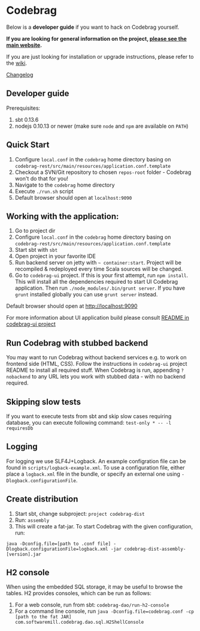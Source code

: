 # Codebrag

Below is a **developer guide** if you want to hack on Codebrag yourself.

**If you are looking for general information on the project, [please see the main website](http://codebrag.com/).**

If you are just looking for installation or upgrade instructions,
please refer to the [wiki](https://github.com/softwaremill/codebrag/wiki).

[Changelog](CHANGELOG.md)

Developer guide
---

Prerequisites:

1. sbt 0.13.6
2. nodejs 0.10.13 or newer (make sure `node` and `npm` are available on `PATH`)

Quick Start
---

1. Configure `local.conf` in the `codebrag` home directory basing on `codebrag-rest/src/main/resources/application.conf.template`
2. Checkout a SVN/Git repository to chosen `repos-root` folder - Codebrag won't do that for you!
3. Navigate to the `codebrag` home directory
4. Execute `./run.sh` script
5. Default browser should open at `localhost:9090`

Working with the application:
---
1. Go to project dir
2. Configure `local.conf` in the `codebrag` home directory basing on `codebrag-rest/src/main/resources/application.conf.template`
3. Start sbt with `sbt`
4. Open project in your favorite IDE
5. Run backend server on jetty with `~ container:start`. Project will be recompiled & redeployed every time Scala sources will be changed.
6. Go to `codebrag-ui` project. If this is your first attempt, run `npm install`. This will install all the dependencies required to start UI Codebrag application. Then run `./node_modules/.bin/grunt server`. If you have `grunt` installed globally you can use `grunt server` instead.

Default browser should open at [http://localhost:9090](http://localhost:9090)

For more information about UI application build please consult [README in codebrag-ui project](codebrag-ui/)

Run Codebrag with stubbed backend
---

You may want to run Codebrag without backend services e.g. to work on frontend side (HTML, CSS).
Follow the instructions in `codebrag-ui` project README to install all required stuff.
When Codebrag is run, appending `?nobackend` to any URL lets you work with stubbed data - with no backend required.

Skipping slow tests
---

If you want to execute tests from sbt and skip slow cases requiring database, you can execute following command:
`test-only * -- -l requiresDb`

Logging
---

For logging we use SLF4J+Logback. An example configration file can be found in `scripts/logback-example.xml`. To use a
configuration file, either place a `logback.xml` file in the bundle, or specify an external one using
`-Dlogback.configurationFile`.

Create distribution
---

1. Start sbt, change subproject: `project codebrag-dist`
2. Run: `assembly`
3. This will create a fat-jar. To start Codebrag with the given configuration, run:

````
java -Dconfig.file=[path to .conf file] -Dlogback.configurationFile=logback.xml -jar codebrag-dist-assembly-[version].jar
````

H2 console
---

When using the embedded SQL storage, it may be useful to browse the tables. H2 provides consoles, which can be run
as follows:

1. For a web console, run from sbt: `codebrag-dao/run-h2-console`
2. For a command line console, run `java -Dconfig.file=codebrag.conf -cp [path to the fat JAR] com.softwaremill.codebrag.dao.sql.H2ShellConsole`
